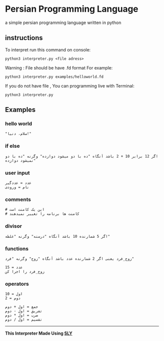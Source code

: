 # Persian Programming Language
a simple persian programming language written in python
## instructions
To interpret run this command on console:
```
python3 interpreter.py <file adress>
```
Warning : File should be have .fd format
For example:
```
python3 interpreter.py examples/helloworld.fd
```
If you do not have file , You can programming live with Terminal:
```
python3 interpreter.py
```
## Examples
### hello world
```plain
"سلام، دنیا!"
```
### if else
```plain
اگر 12 برابر 10 + 2 باشد آنگاه "ده با دو میشود دوازده" وگرنه "ده با دو نمیشود دوازده"
```
### user input
```plain
عدد = عددگیر
نام = ورودی
```
### comments
```plain
# این یک کامنت است
# کامنت ها برنامه را تغییر نمیدهند
```
### divisor
```plain
اگر 5 شمارنده 10 باشد آنگاه "درسته" وگرنه "غلطه"
```
### functions
```plain
زوج_فرد یعنی اگر 2 شمارنده عدد باشد آنگاه "زوج" وگرنه "فرد"

عدد = 15
زوج_فرد را اجرا کن
```
### operators
```plain
اول = 10
دوم = 2

جمع = اول + دوم
تفریق = اول - دوم
ضرب = اول * دوم
تقسیم = اول / دوم
```

* * *

**This Interpreter Made Using [SLY](https://sly.readthedocs.io/en/latest/sly.html)**
